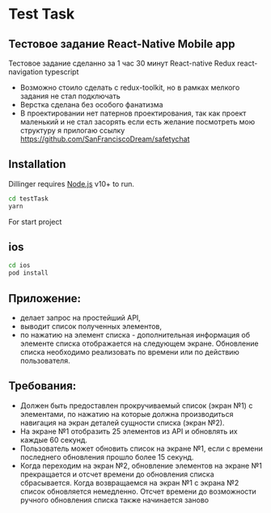 # Test Task

## Тестовое задание React-Native Mobile app

Тестовое задание сделанно за 1 час 30 минут React-native Redux react-navigation typescript

- Возможно стоило сделать с redux-toolkit, но в рамках мелкого задания не стал подключать
- Верстка сделана без особого фанатизма
- В проектировании нет патернов проектирования, так как проект маленький и не стал засорять если есть желание посмотреть
  мою структуру я прилогаю ссылку https://github.com/SanFranciscoDream/safetychat

## Installation

Dillinger requires [Node.js](https://nodejs.org/) v10+ to run.

```sh
cd testTask
yarn
```

For start project

## ios

```sh
cd ios
pod install
```

## Приложение:

- делает запрос на простейший API,
- выводит список полученных элементов,
- по нажатию на элемент списка - дополнительная информация об элементе списка отображается на следующем экране.
  Обновление списка необходимо реализовать по времени или по действию пользователя.

## Требования:

- Должен быть предоставлен прокручиваемый список (экран №1) с элементами, по нажатию на которые должна производиться
  навигация на экран деталей сущности списка (экран №2).
- На экране №1 отобразить 25 элементов из API и обновлять их каждые 60 секунд.
- Пользователь может обновить список на экране №1, если с времени последнего обновления прошло более 15 секунд.
- Когда переходим на экран №2, обновление элементов на экране №1 прекращается и отсчет времени до обновления списка
  сбрасывается. Когда возвращаемся на экран №1 с экрана №2 список обновляется немедленно. Отсчет времени до возможности
  ручного обновления списка также начинается заново

